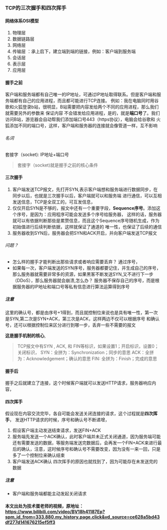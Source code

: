 ### TCP的三次握手和四次挥手
#### 网络体系OSI模型
1. 物理层
2. 数据链路层
3. 网络层
4. 传输层 ：承上启下，建立端到端的链接，例如：客户端到服务端
5. 会话层
6. 表示层
7. 应用层 
#### 握手之前
客户端和服务端都有自己唯一的IP地址，可通过IP地址取得联系。但是客户端和服务端都有自己的应用进程，而且都可能进行TCP连接。
例如：我在电脑同时用谷歌和火狐登录b站，很明显，B站需要把内容发给两个不同的应用进程，那么我们就需要另外的参数来 保证内容
不会错发给应用进程，是的，就是**端口号**了。我们访问B站，游览器会自动帮我们添加端口号443（https协议），电脑会给谷歌和
火狐添加不同的端口号，这样，客户端和服务器的连接就会像管道一样，互不影响
###### 名词
套接字（socket): IP地址+端口号

> 套接字（socket)就是握手之前的核心条件

#### 三次握手
1. 客户端发送TCP报文，先打开SYN,表示客户端想和服务端进行数据同步，在同步以后，也就是三次握手以后，客户端就可以和服务端
进行通信，可以互相发送信息，TCP是全双工的，可互发信息，
2. 仅仅开启SYN是不够的，报文中还有一个重要字段，**Sequence序号**。添加这个序号，是因为：应用程序可能会发送多个序号给服务器，
这样的话，服务器就可以有依据判断那些是累赘信息，而且这个Sequence序号随机生成，作为初始值进行后续判断依据，这样就保证了通道的
唯一性，也保证了后续的通信
3. 服务器收到SYN后，服务器会把SYN和ACK开启，并向客户端发送TCP报文
###### 问题？
- 怎么样的握手才能判断出那些请求或者响应需要丢弃？
通过序号，
- 如果每一次，客户端发送的SYN序号，服务器都要记住，并生成自己的序号，那么服务器就需要非常多的资源，如果黑客不断发送SYN,又不进行下一步（DDoS），那么服务器就会崩溃,怎么办？
服务器不保存自己的序号，而是根据服务器的IP地址和端口号等私有信息进行算法运算得到序号
##### 注意
这里的确认号，都是由序号+1得到，而且就控制位来说也是具有唯一性，第一次是SYN,第二次是SYN+ACK，第三次是ACK，这样两边不仅可以根据序号
和确认号，还可以根据控制位来区分进行到哪一步，丢弃一些不需要的报文

**这是握手机制的核心**,

> TCP报文中有SYN , ACK, 和 FIN等标识，如果设置1；开启标识，设置0；关闭标识， 
> SYN：全拼为：Synchronization；同步的意思
> ACK：全拼为：Acknowledgement；确认的意思
> FIN: 全拼为：Finish；完成的意思

#### 握手后
握手之后就建立了连接，这个时候客户端就可以发送HTTP请求，服务器响应内容，

#### 四次挥手
假设现在内容交流完毕，各自可能会发送关闭连接的请求，这个过程就是**四次挥手**，
发送HTTP请求的时候，序号和确认号不断递增，
1. 假设客户端主动发送结束请求，发送FIN+ACK
2. 服务端先发送一个ACK确认，此时客户端并未正式关闭通道，因为服务端可能还有需要发送的数据，等服务端发送完数据后，会再发一个FIN+ACK来进行最后的确认，注意，这时候序号和确认号不需要改变，因为没有一来一回，只是多了一个控制位来确认结束
3. 客户端发送ACK确认
四次挥手的原因也就找到了，因为可能存在未发送完的数据

##### 注意
- 客户端和服务端都能主动发起关闭请求



#### 本文出处为技术蛋老师的视频，原地址：https://www.bilibili.com/video/BV18h41187Ep?spm_id_from=333.880.my_history.page.click&vd_source=ce628a5bd43df277d141676215ef5ff3


